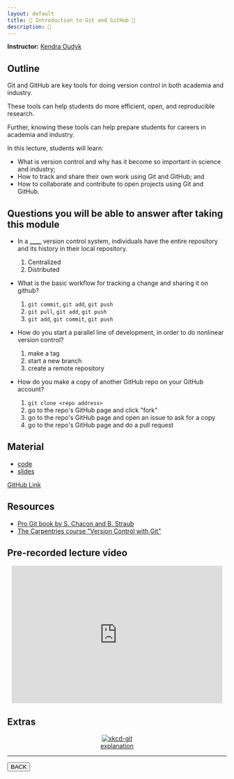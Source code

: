 ```yaml
---
layout: default
title: 🌳 Introduction to Git and GitHub 🌳
description: 🌳
---
```


**Instructor:** [Kendra Oudyk](https://koudyk.github.io/)

## Outline

Git and GitHub are key tools for doing version control in both academia and industry.

These tools can help students do more efficient, open, and reproducible research.

Further, knowing these tools can help prepare students for careers in academia and industry.

In this lecture, students will learn:

-   What is version control and why has it become so important in science and industry;
-   How to track and share their own work using Git and GitHub; and
-   How to collaborate and contribute to open projects using Git and GitHub.

## Questions you will be able to answer after taking this module

-   In a **\_\_\_\_** version control system, individuals have the entire repository and its history in their local repository.
    1.  Centralized
    1.  Distributed

-   What is the basic workflow for tracking a change and sharing it on github?
    1.  `git commit`, `git add`, `git push`
    1.  `git pull`, `git add`, `git push`
    1.  `git add`, `git commit`, `git push`

-   How do you start a parallel line of development, in order to do nonlinear  version control?
    1.  make a tag
    1.  start a new branch
    1.  create a remote repository

-   How do you make a copy of another GitHub repo on your GitHub account?
    1.  `git clone <repo address>`
    1.  go to the repo's GitHub page and click "fork"
    1.  go to the repo's GitHub page and open an issue to ask for a copy
    1.  go to the repo's GitHub page and do a pull request

## Material

-   [code](https://github.com/neurodatascience/QLS-course-materials/tree/main/Lectures/2024/)
-   [slides](TODO)

[GitHub Link](https://github.com/neurodatascience/QLS-course-materials/tree/main/Lectures/2023/05-Git_GitHub)

## Resources

-   [Pro Git book by S. Chacon and B. Straub](https://git-scm.com/book/en/v2)
-   [The Carpentries course "Version Control with Git"](https://swcarpentry.github.io/git-novice/)

## Pre-recorded lecture video

<div style="display: flex; justify-content: center; margin: 10px">

  <iframe
    width="560"
    height="315"
    src="https://www.youtube.com/embed/b0ETTTKfu2Y?si=Sjt7ROW_jxAP5BGO"
    title="YouTube video player"
    frameborder="0"
    allow="accelerometer; autoplay; clipboard-write; encrypted-media; gyroscope; picture-in-picture; web-share" referrerpolicy="strict-origin-when-cross-origin"
    allowfullscreen>
  </iframe>

</div>

## Extras

<div style="display: flex; flex-direction: column; justify-content: center; align-items: center; margin: 10px">
  <a href="https://xkcd.com/1597/">
    <img src="https://imgs.xkcd.com/comics/git.png" alt="xkcd-git">
  </a>
  <a href="https://www.explainxkcd.com/wiki/index.php/1597">explanation</a>
</div>

---

<a href="{{ site.url }}/lectures-materials/latest.html"><button>BACK</button></a>
